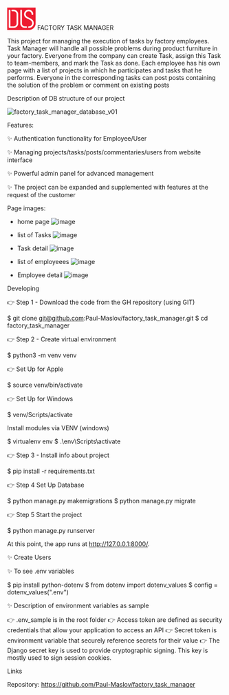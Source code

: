 ![image](static/images/logodls.png)
FACTORY TASK MANAGER

This project for managing the execution of tasks by factory employees.
Task Manager will handle all possible problems during product furniture in your factory.
Everyone from the company can create Task, assign this Task to team-members, and mark the Task as done.
Each employee has his own page with a list of projects in which he participates and tasks that he performs.
Everyone in the corresponding tasks can post posts containing the solution of the problem or comment on existing posts
   
Description of DB structure of our project

![factory_task_manager_database_v01](https://user-images.githubusercontent.com/112548104/230823770-b40458d6-8aef-4b48-a367-c78881df3c4e.png)

Features: 

✨ Authentication functionality for Employee/User

✨ Managing projects/tasks/posts/commentaries/users from website interface

✨ Powerful admin panel for advanced management

✨ The project can be expanded and supplemented with features at the request of the customer



Page images:

- home page
![image](https://user-images.githubusercontent.com/112548104/230824131-d0c1ce3d-260d-4fbc-815a-40c3de411f57.png)

- list of Tasks
![image](https://user-images.githubusercontent.com/112548104/230825666-8971e564-0823-41dd-a5c6-2fc48fb73d80.png)

- Task detail
![image](https://user-images.githubusercontent.com/112548104/230825761-5e8e2c1b-7317-4a54-a2e1-0e9907a39986.png)

- list of employeees
![image](https://user-images.githubusercontent.com/112548104/230826029-f6a8079b-c9b1-4206-a84b-5f62d2826e3d.png)

- Employee detail
![image](https://user-images.githubusercontent.com/112548104/230826124-09be38ee-2f70-4217-b5a9-c488e23516c2.png)


Developing

👉 Step 1 - Download the code from the GH repository (using GIT)

$ git clone git@github.com:Paul-Maslov/factory_task_manager.git
$ cd factory_task_manager

👉 Step 2 - Create virtual environment

$ python3 -m venv venv

👉 Set Up for Apple

$ source venv/bin/activate

👉 Set Up for Windows

$ venv/Scripts/activate

Install modules via VENV (windows)

$ virtualenv env
$ .\env\Scripts\activate

👉 Step 3 - Install info about project

$ pip install -r requirements.txt

👉 Step 4 Set Up Database

$ python manage.py makemigrations
$ python manage.py migrate

👉 Step 5 Start the project

$ python manage.py runserver

At this point, the app runs at http://127.0.0.1:8000/.

✨ Create Users

✨ To see .env variables

$ pip install python-dotenv
$ from dotenv import dotenv_values
$ config = dotenv_values(".env")

✨ Description of environment variables as sample 

👉 .env_sample is in the root folder
👉 Access token are defined as security credentials that allow your application to access an API 
👉 Secret token is environment variable that securely reference secrets for their value
👉 The Django secret key is used to provide cryptographic signing. This key is mostly used to sign session cookies.

Links

Repository: https://github.com/Paul-Maslov/factory_task_manager


